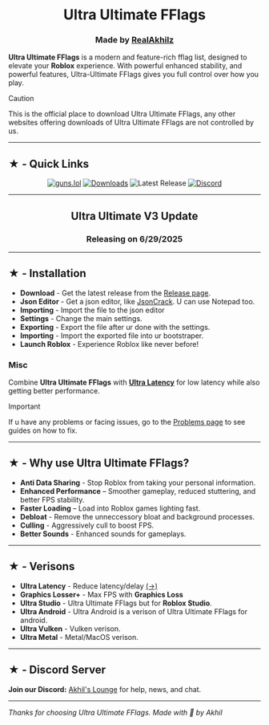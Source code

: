 <h1 align="center">Ultra Ultimate FFlags</h1>

<h3 align="center"> Made by <a href="https://guns.lol/realakhil">RealAkhilz</a> </h3>

**Ultra Ultimate FFlags** is a modern and feature-rich fflag list, designed to elevate your **Roblox** experience. With powerful enhanced stability, and powerful features, Ultra-Ultimate FFlags gives you full control over how you play.

> [!Caution]
> This is the official place to download Ultra Ultimate FFlags, any other websites offering downloads of Ultra Ultimate FFlags are not controlled by us.

---

<h2>★ - Quick Links</h2>

<div align="center">

[![guns.lol](https://img.shields.io/badge/guns.lol-RealAkhilz-darkblue?style=flat&logo=link&logoColor=white)](https://guns.lol/realakhil)
[![Downloads](https://img.shields.io/github/downloads/RealAkhilz/Ultra-Ultimate-FFlags/total?color=2c2f7c&label=Downloads&logo=cloudsmith&logoColor=white)](https://github.com/RealAkhilz/Ultra-Ultimate-FFlags/releases)
![Latest Release](https://img.shields.io/github/v/release/RealAkhilz/Ultra-Ultimate-FFlags)
[![Discord](https://img.shields.io/discord/1380077621974667264?label=Discord&color=5865F2&logo=discord&logoColor=white)](https://discord.gg/848BdgmvD9)

</div>

---

<h2 align="center">Ultra Ultimate V3 Update</h2>

<h3 align="center">Releasing on 6/29/2025</h3>

---

<h2>★ - Installation</h2>

- **Download** - Get the latest release from the [Release page](https://github.com/RealAkhilz/Ultra-Ultimate-FFlags/releases).
- **Json Editor** - Get a json editor, like [JsonCrack](https://jsoncrack.com). U can use Notepad too.
- **Importing** - Import the file to the json editor
- **Settings** - Change the main settings.
- **Exporting** - Export the file after ur done with the settings.
- **Importing** - Import the exported file into ur bootstraper.
- **Launch Roblox** - Experience Roblox like never before!

<h3>Misc</h3>

Combine **Ultra Ultimate FFlags** with **[Ultra Latency](https://github.com/RealAkhilz/Ultra-Latency)** for low latency while also getting better performance.

> [!important]
> If u have any problems or facing issues, go to the [Problems page](https://github.com/RealAkhilz/Ultra-Ultimate-FFlags/tree/problems) to see guides on how to fix.

---

<h2>★ - Why use Ultra Ultimate FFlags?</h2>

- **Anti Data Sharing** - Stop Roblox from taking your personal information.
- **Enhanced Performance** – Smoother gameplay, reduced stuttering, and better FPS stability.
- **Faster Loading** – Load into Roblox games lighting fast.
- **Debloat** - Remove the unneccessory bloat and background processes.
- **Culling** - Aggressively cull to boost FPS.
- **Better Sounds** - Enhanced sounds for gameplays.

---

<h2>★ - Verisons</h2>

- **Ultra Latency** - Reduce latency/delay [(→)](https://github.com/RealAkhilz/Ultra-Latency)
- **Graphics Losser+** - Max FPS with __Graphics Loss__
- **Ultra Studio** - Ultra Ultimate FFlags but for **Roblox Studio**.
- **Ultra Android** - Ultra Android is a verison of Ultra Ultimate FFlags for android.
- **Ultra Vulken** - Vulken verison.
- **Ultra Metal** - Metal/MacOS verison.

---



<h2>★ - Discord Server</h2>

**Join our Discord:** [Akhil's Lounge](https://discord.gg/848BdgmvD9) for help, news, and chat.

---

*Thanks for choosing Ultra Ultimate FFlags. Made with 💖 by Akhil*
